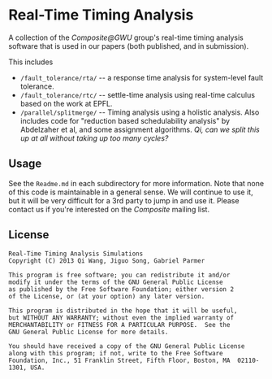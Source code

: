 Real-Time Timing Analysis
=========================

A collection of the *Composite@GWU* group's real-time timing analysis software that is used in our papers (both published, and in submission).

This includes 

- `/fault_tolerance/rta/` -- a response time analysis for system-level fault tolerance.
- `/fault_tolerance/rtc/` -- settle-time analysis using real-time calculus based on the work at EPFL.
- `/parallel/splitmerge/` -- Timing analysis using a holistic analysis.  Also includes code for "reduction based schedulability analysis" by Abdelzaher et al, and some assignment algorithms.  *Qi, can we split this up at all without taking up too many cycles?*

Usage
-----

See the `Readme.md` in each subdirectory for more information.  Note that none of this code is maintainable in a general sense.  We will continue to use it, but it will be very difficult for a 3rd party to jump in and use it.  Please contact us if you're interested on the *Composite* mailing list.

License
-------

```
Real-Time Timing Analysis Simulations
Copyright (C) 2013 Qi Wang, Jiguo Song, Gabriel Parmer

This program is free software; you can redistribute it and/or
modify it under the terms of the GNU General Public License
as published by the Free Software Foundation; either version 2
of the License, or (at your option) any later version.

This program is distributed in the hope that it will be useful,
but WITHOUT ANY WARRANTY; without even the implied warranty of
MERCHANTABILITY or FITNESS FOR A PARTICULAR PURPOSE.  See the
GNU General Public License for more details.

You should have received a copy of the GNU General Public License
along with this program; if not, write to the Free Software
Foundation, Inc., 51 Franklin Street, Fifth Floor, Boston, MA  02110-1301, USA.
```
